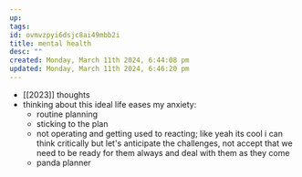 ```yaml
---
up: 
tags: 
id: ovmvzpyi6dsjc8ai49mbb2i
title: mental health
desc: ""
created: Monday, March 11th 2024, 6:44:08 pm
updated: Monday, March 11th 2024, 6:46:20 pm
---
```

- [[2023]] thoughts
- thinking about this ideal life eases my anxiety: 
	- routine planning 
	- sticking to the plan 
	- not operating and getting used to reacting; like yeah its cool i can think critically but let's anticipate the challenges, not accept that we need to be ready for them always and deal with them as they come 
	- panda planner 